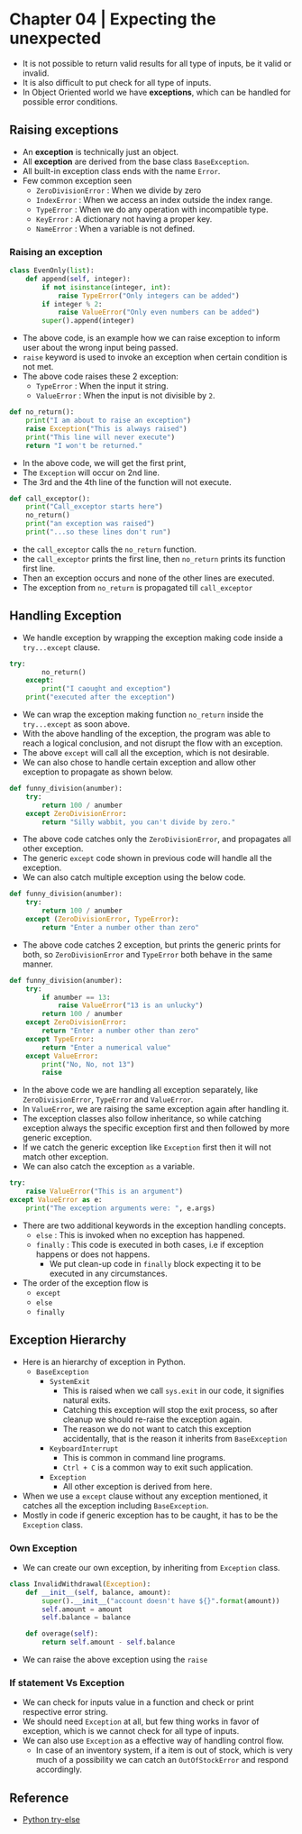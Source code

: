 # Chapter 04 | Expecting the unexpected #

* It is not possible to return valid results for all type of inputs, be it valid or invalid.
* It is also difficult to put check for all type of inputs.
* In Object Oriented world we have **exceptions**, which can be handled for possible error conditions.

## Raising exceptions ##
* An **exception** is technically just an object.
* All **exception** are derived from the base class `BaseException`.
* All built-in exception class ends with the name `Error`.
* Few common exception seen 
    - `ZeroDivisionError` : When we divide by zero
    - `IndexError` : When we access an index outside the index range.
    - `TypeError` : When we do any operation with incompatible type.
    - `KeyError` : A dictionary not having a proper key.
    - `NameError` : When a variable is not defined.

### Raising an exception ###

```python
class EvenOnly(list):
    def append(self, integer):
        if not isinstance(integer, int):
            raise TypeError("Only integers can be added")
        if integer % 2:
            raise ValueError("Only even numbers can be added")
        super().append(integer)
```
* The above code, is an example how we can raise exception to inform user about the wrong input being passed.
* `raise` keyword is used to invoke an exception when certain condition is not met.
* The above code raises these 2 exception:
    - `TypeError` : When the input it string.
    - `ValueError` : When the input is not divisible by `2`.

```python
def no_return():
    print("I am about to raise an exception")
    raise Exception("This is always raised")
    print("This line will never execute")
    return "I won't be returned."
```
* In the above code, we will get the first print,
* The `Exception` will occur on 2nd line.
* The 3rd and the 4th line of the function will not execute.

```python
def call_exceptor():
    print("Call_exceptor starts here")
    no_return()
    print("an exception was raised")
    print("...so these lines don't run")
```
* the `call_exceptor` calls the `no_return` function.
* the `call_exceptor` prints the first line, then `no_return` prints its function first line.
* Then an exception occurs and none of the other lines are executed.
* The exception from `no_return` is propagated till `call_exceptor`

## Handling Exception ##
* We handle exception by wrapping the exception making code inside a `try...except` clause.

```python
try:
        no_return()
    except:
        print("I caought and exception")
    print("executed after the exception")
```

* We can wrap the exception making function `no_return` inside the `try...except` as soon above.
* With the above handling of the exception, the program was able to reach a logical conclusion, and not disrupt the flow with an exception.
* The above `except` will call all the exception, which is not desirable.
* We can also chose to handle certain exception and allow other exception to propagate as shown below.


```python
def funny_division(anumber):
    try:
        return 100 / anumber
    except ZeroDivisionError:
        return "Silly wabbit, you can't divide by zero."
```

* The above code catches only the `ZeroDivisionError`, and propagates all other exception.
* The generic `except` code shown in previous code will handle all the exception.
* We can also catch multiple exception using the below code.

```python
def funny_division(anumber):
    try:
        return 100 / anumber
    except (ZeroDivisionError, TypeError):
        return "Enter a number other than zero"
```

* The above code catches 2 exception, but prints the generic prints for both, so `ZeroDivisionError` and `TypeError` both behave in the same manner.

```python
def funny_division(anumber):
    try:
        if anumber == 13:
            raise ValueError("13 is an unlucky")
        return 100 / anumber
    except ZeroDivisionError:
        return "Enter a number other than zero"
    except TypeError:
        return "Enter a numerical value"
    except ValueError:
        print("No, No, not 13")
        raise
```

* In the above code we are handling all exception separately, like `ZeroDivisionError`, `TypeError` and `ValueError`.
* In `ValueError`, we are raising the same exception again after handling it.
* The exception classes also follow inheritance, so while catching exception always the specific exception first and then followed by more generic exception.
* If we catch the generic exception like `Exception` first then it will not match other exception.
* We can also catch the exception `as` a variable.

```python
try:
    raise ValueError("This is an argument")
except ValueError as e:
    print("The exception arguments were: ", e.args)
```

* There are two additional keywords in the exception handling concepts.
    - `else` : This is invoked when no exception has happened.
    - `finally` : This code is executed in both cases, i.e if exception happens or does not happens.
        + We put clean-up code in `finally` block expecting it to be executed in any circumstances.
* The order of the exception flow is
    - `except`
    - `else`
    - `finally`

## Exception Hierarchy ##
* Here is an hierarchy of exception in Python.
    - `BaseException`
        + `SystemExit`
            * This is raised when we call `sys.exit` in our code, it signifies natural exits.
            * Catching this exception will stop the exit process, so after cleanup we should re-raise the exception again.
            * The reason we do not want to catch this exception accidentally, that is the reason it inherits from `BaseException` 
        + `KeyboardInterrupt`
            * This is common in command line programs.
            * `Ctrl + C` is a common way to exit such application.
        + `Exception`
            * All other exception is derived from here.
* When we use a `except` clause without any exception mentioned, it catches all the exception including `BaseException`.
* Mostly in code if generic exception has to be caught, it has to be the `Exception` class.

### Own Exception ###
* We can create our own exception, by inheriting from `Exception` class.

```python
class InvalidWithdrawal(Exception):
    def __init__(self, balance, amount):
        super().__init__("account doesn't have ${}".format(amount))
        self.amount = amount
        self.balance = balance

    def overage(self):
        return self.amount - self.balance
```

* We can raise the above exception using the `raise`

### If statement Vs Exception ###
* We can check for inputs value in a function and check or print respective error string.
* We should need `Exception` at all, but few thing works in favor of exception, which is we cannot check for all type of inputs.
* We can also use `Exception` as a effective way of handling control flow.
    - In case of an inventory system, if a item is out of stock, which is very much of a possibility we can catch an `OutOfStockError` and respond accordingly.


## Reference ##
* [Python try-else](https://stackoverflow.com/questions/855759/python-try-else)
